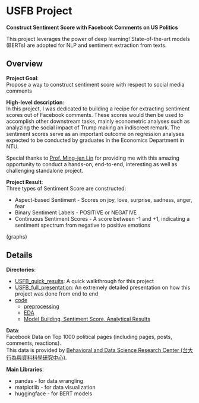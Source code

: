 # USFB Project
**Construct Sentiment Score with Facebook Comments on US Politics**

This project leverages the power of deep learning! State-of-the-art models (BERTs) are adopted for NLP and sentiment extraction from texts.

## Overview
**Project Goal**:<br>
Propose a way to construct sentiment score with respect to social media comments

**High-level description**:<br>
In this project, I was dedicated to building a recipe for extracting sentiment scores out of Facebook comments. These scores would then be used to accomplish other downstream tasks, mainly econometric analyses such as analyzing the social impact of Trump making an indiscreet remark. The sentiment scores serve as an important outcome on regression analyses expected to be conducted by graduates in the Economics Department in NTU.

Special thanks to [Prof. Ming-jen Lin](https://econ.ntu.edu.tw/zh_tw/people/faculty0/faculty1/%E6%9E%97-%E6%98%8E%E4%BB%81-73113963) for providing me with this amazing opportunity to conduct a hands-on, end-to-end, interesting as well as challenging standalone project.

**Project Result**:<br>
Three types of Sentiment Score are constructed:
* Aspect-based Sentiment - Scores on joy, love, surprise, sadness, anger, fear
* Binary Sentiment Labels - POSITIVE or NEGATIVE
* Continuous Sentiment Scores - A score between -1 and +1, indicating a sentiment spectrum from negative to positive emotions

(graphs)


## Details
**Directories**:
* [USFB_quick_results](/USFB_quick_results.pdf): A quick walkthrough for this project
* [USFB_full_presentation](/USFB_full_presentation): An extremely detailed presentation on how this project was done from end to end
* [code](/code)
  * [preprocessing](/code/preprocessing.ipynb)
  * [EDA](/code/EDA.ipynb)
  * [Model Building, Sentiment Score, Analytical Results](/code/Model%20Building,%20Sentiment%20Score,%20and%20Analytical%20Results.ipynb)

**Data**:<br>
Facebook Data on Top 1000 political pages (including pages, posts, comments, reactions).<br>
This data is provided by [Behavioral and Data Science Research Center (台大行為與資料科學研究中心)](https://bdsrc.ntu.edu.tw/).

**Main Libraries**:
* pandas - for data wrangling
* matplotlib - for data visualization
* huggingface - for BERT models
